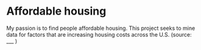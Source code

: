 # Affordable housing
My passion is to find people affordable housing. This project seeks to mine data for factors that are increasing housing costs across the U.S. (source: ___ )
